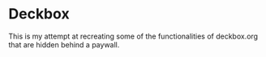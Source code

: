 # Deckbox

This is my attempt at recreating some of the functionalities of deckbox.org that are hidden behind a paywall.
